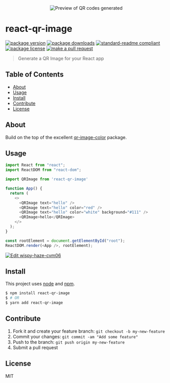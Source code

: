 <div align="center">
  <img src="./header.png" alt="Preview of QR codes generated">
</div>

# react-qr-image
[![package version](https://img.shields.io/npm/v/react-qr-image.svg?style=flat-square)](https://npmjs.org/package/react-qr-image)
[![package downloads](https://img.shields.io/npm/dm/react-qr-image.svg?style=flat-square)](https://npmjs.org/package/react-qr-image)
[![standard-readme compliant](https://img.shields.io/badge/readme%20style-standard-brightgreen.svg?style=flat-square)](https://github.com/RichardLitt/standard-readme)
[![package license](https://img.shields.io/npm/l/react-qr-image.svg?style=flat-square)](https://npmjs.org/package/react-qr-image)
[![make a pull request](https://img.shields.io/badge/PRs-welcome-brightgreen.svg?style=flat-square)](http://makeapullrequest.com)

> Generate a QR Image for your React app

## Table of Contents

- [About](#about)
- [Usage](#usage)
- [Install](#install)
- [Contribute](#contribute)
- [License](#License)

## About

Build on the top of the excellent [qr-image-color](https://github.com/bockoblur/qr-image-color) package.

## Usage

```js
import React from "react";
import ReactDOM from "react-dom";

import QRImage from 'react-qr-image'

function App() {
  return (
    <>
      <QRImage text="hello" />
      <QRImage text="hello" color="red" />
      <QRImage text="hello" color="white" background="#111" />
      <QRImage>hello</QRImage>
    </>
  );
}

const rootElement = document.getElementById("root");
ReactDOM.render(<App />, rootElement);

```

[![Edit wispy-haze-cvm06](https://codesandbox.io/static/img/play-codesandbox.svg)](https://codesandbox.io/s/wispy-haze-cvm06?fontsize=14)

## Install

This project uses [node](https://nodejs.org) and [npm](https://www.npmjs.com).

```sh
$ npm install react-qr-image
$ # OR
$ yarn add react-qr-image
```

## Contribute

1. Fork it and create your feature branch: `git checkout -b my-new-feature`
2. Commit your changes: `git commit -am "Add some feature"`
3. Push to the branch: `git push origin my-new-feature`
4. Submit a pull request

## License

MIT
